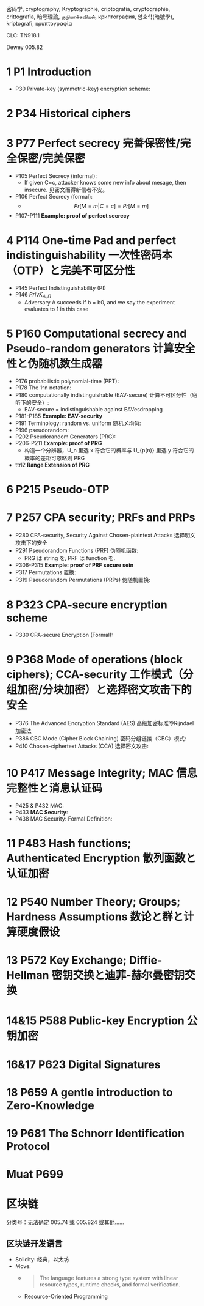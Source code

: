 密码学, cryptography, Kryptographie, criptografía, cryptographie, crittografia, 暗号理論, குறியாக்கவியல், криптография, 암호학(暗號學), kriptografi, κρυπτογραφία

CLC: TN918.1

Dewey 005.82

# 1 P1 Introduction

- P30 Private-key (symmetric-key) encryption scheme:

# 2 P34 Historical ciphers

# 3 P77 Perfect secrecy 完善保密性/完全保密/完美保密

- P105 Perfect Secrecy (informal):
    - If given C=c, attacker knows some new info about mesage, then insecure. 见密文而得新信者不安。
- P106 Perfect Secrecy (formal):
    - $$Pr[M=m|C=c]=Pr[M=m]$$
- P107-P111 **Example: proof of perfect secrecy**

# 4 P114 One-time Pad and perfect indistinguishability 一次性密码本（OTP）と完美不可区分性

- P145 Perfect Indistinguishability (PI)
- P146 $PrivK_{A,Π}$
    - Adversary A succeeds if b = b0, and we say the experiment evaluates to 1 in this case

# 5 P160 Computational secrecy and Pseudo-random generators 计算安全性と伪随机数生成器

- P176 probabilistic polynomial-time (PPT):
- P178 The 1^n notation:
- P180 computationally indistinguishable (EAV-secure) 计算不可区分性（窃听下的安全）:
    - EAV-secure = indistinguishable against EAVesdropping
- P181-P185 **Example: EAV-security**
- P191 Terminology: random vs. uniform 随机乄均匀:
- P196 pseudorandom:
- P202 Pseudorandom Generators (PRG):
- P206-P211 **Example: proof of PRG**
    - 构造一个分辨器，U_n 里选 x 符合它的概率与 U_{p(n)} 里选 y 符合它的概率的差距可忽略则 PRG
- ttrl2 **Range Extension of PRG**

# 6 P215 Pseudo-OTP

# 7 P257 CPA security; PRFs and PRPs

- P280 CPA-security, Security Against Chosen-plaintext Attacks 选择明文攻击下的安全
- P291 Pseudorandom Functions (PRF) 伪随机函数:
    - PRG は string を, PRF は function を.
- P306-P315 **Example: proof of PRF secure sein**
- P317 Permutations 置换:
- P319 Pseudorandom Permutations (PRPs) 伪随机置换:

# 8 P323 CPA-secure encryption scheme

- P330 CPA-secure Encryption (Formal):

# 9 P368 Mode of operations (block ciphers); CCA-security 工作模式（分组加密/分块加密）と选择密文攻击下的安全

- P376 The Advanced Encryption Standard (AES) 高级加密标准やRijndael加密法
- P386 CBC Mode (Cipher Block Chaining) 密码分组链接（CBC）模式:
- P410 Chosen-ciphertext Attacks (CCA) 选择密文攻击:

# 10 P417 Message Integrity; MAC 信息完整性と消息认证码

- P425 & P432 MAC:
- P433 **MAC Security**:
- P438 MAC Security: Formal Definition:

# 11 P483 Hash functions; Authenticated Encryption 散列函数と认证加密

# 12 P540 Number Theory; Groups; Hardness Assumptions 数论と群と计算硬度假设

# 13 P572 Key Exchange; Diffie-Hellman 密钥交换と迪菲-赫尔曼密钥交换

# 14&15 P588 Public-key Encryption 公钥加密

# 16&17 P623 Digital Signatures

# 18 P659 A gentle introduction to Zero-Knowledge

# 19 P681 The Schnorr Identification Protocol

# Muat P699

# 区块链

分类号：无法确定 005.74 或 005.824 或其他……

## 区块链开发语言

- Solidity: 经典，以太坊
- Move: 
    - > The language features a strong type system with linear resource types, runtime checks, and formal verification.
    - Resource-Oriented Programming
